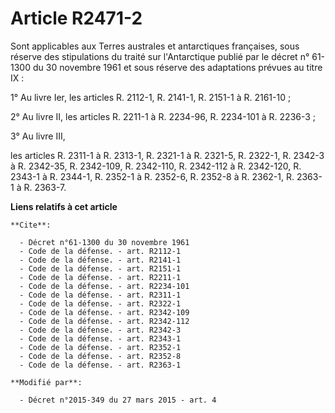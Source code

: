 # Article R2471-2

Sont applicables aux Terres australes et antarctiques françaises, sous réserve des stipulations du traité sur l'Antarctique
publié par le décret n° 61-1300 du 30 novembre 1961 et sous réserve des adaptations prévues au titre IX : 

1° Au livre Ier, les articles R. 2112-1, R. 2141-1, R. 2151-1 à R. 2161-10 ; 

2° Au livre II, les articles R. 2211-1 à R. 2234-96, R. 2234-101 à R. 2236-3 ; 

3° Au livre III, 

les articles R. 2311-1 à R. 2313-1, R. 2321-1 à R. 2321-5, R. 2322-1, R. 2342-3 à R. 2342-35, R. 2342-109, R. 2342-110, R.
2342-112 à R. 2342-120, R. 2343-1 à R. 2344-1, R. 2352-1 à R. 2352-6, R. 2352-8 à R. 2362-1, R. 2363-1 à R. 2363-7.

**Liens relatifs à cet article**

	**Cite**:

	  - Décret n°61-1300 du 30 novembre 1961
	  - Code de la défense. - art. R2112-1
	  - Code de la défense. - art. R2141-1
	  - Code de la défense. - art. R2151-1
	  - Code de la défense. - art. R2211-1
	  - Code de la défense. - art. R2234-101
	  - Code de la défense. - art. R2311-1
	  - Code de la défense. - art. R2322-1
	  - Code de la défense. - art. R2342-109
	  - Code de la défense. - art. R2342-112
	  - Code de la défense. - art. R2342-3
	  - Code de la défense. - art. R2343-1
	  - Code de la défense. - art. R2352-1
	  - Code de la défense. - art. R2352-8
	  - Code de la défense. - art. R2363-1

	**Modifié par**:

	  - Décret n°2015-349 du 27 mars 2015 - art. 4
